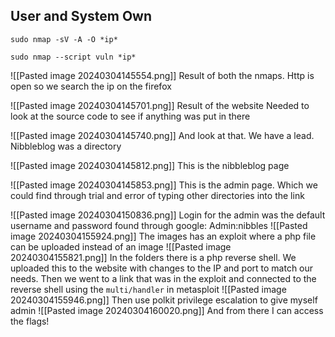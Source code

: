 ## User and System Own

```shell
sudo nmap -sV -A -O *ip*
```

```shell
sudo nmap --script vuln *ip*
```

![[Pasted image 20240304145554.png]]
Result of both the nmaps. Http is open so we search the ip on the firefox

![[Pasted image 20240304145701.png]]
Result of the website
Needed to look at the source code to see if anything was put in there

![[Pasted image 20240304145740.png]]
And look at that. We have a lead. Nibbleblog was a directory

![[Pasted image 20240304145812.png]]
This is the nibbleblog page

![[Pasted image 20240304145853.png]]
This is the admin page. Which we could find through trial and error of typing other directories into the link

![[Pasted image 20240304150836.png]]
Login for the admin was the default username and password found through google:
Admin:nibbles
![[Pasted image 20240304155924.png]]
The images has an exploit where a php file can be uploaded instead of an image
![[Pasted image 20240304155821.png]]
In the folders there is a php reverse shell. We uploaded this to the website with changes to the IP and port to match our needs. Then we went to a link that was in the exploit and connected to the reverse shell using the `multi/handler` in metasploit
![[Pasted image 20240304155946.png]]
Then use polkit privilege escalation to give myself admin
![[Pasted image 20240304160020.png]]
And from there I can access the flags!

